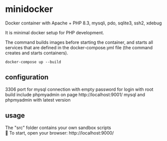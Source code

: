 # minidocker
Docker container with Apache + PHP 8.3, mysqli, pdo, sqlite3, ssh2, xdebug


It is minimal docker setup for PHP development.

The command builds images before starting the container, and starts all services that are defined in the docker-compose.yml file (the command creates and starts containers).

```
docker-compose up --build
```

## configuration
3306 port for mysql connection with empty password for login with root 
build include phpmyadmin on page http://localhost:9001/
mysql and phpmyadmin with latest version

## usage
The "src" folder contains your own sandbox scripts  
🚀 To start, open your browser: http://localhost:9000/
 
